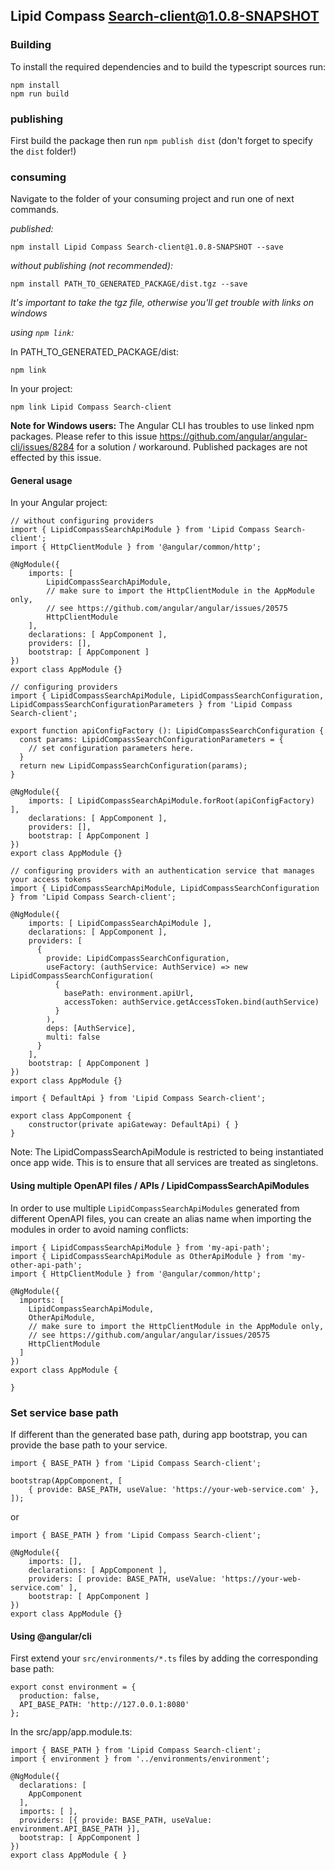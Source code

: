 ## Lipid Compass Search-client@1.0.8-SNAPSHOT

### Building

To install the required dependencies and to build the typescript sources run:
```
npm install
npm run build
```

### publishing

First build the package then run ```npm publish dist``` (don't forget to specify the `dist` folder!)

### consuming

Navigate to the folder of your consuming project and run one of next commands.

_published:_

```
npm install Lipid Compass Search-client@1.0.8-SNAPSHOT --save
```

_without publishing (not recommended):_

```
npm install PATH_TO_GENERATED_PACKAGE/dist.tgz --save
```

_It's important to take the tgz file, otherwise you'll get trouble with links on windows_

_using `npm link`:_

In PATH_TO_GENERATED_PACKAGE/dist:
```
npm link
```

In your project:
```
npm link Lipid Compass Search-client
```

__Note for Windows users:__ The Angular CLI has troubles to use linked npm packages.
Please refer to this issue https://github.com/angular/angular-cli/issues/8284 for a solution / workaround.
Published packages are not effected by this issue.


#### General usage

In your Angular project:


```
// without configuring providers
import { LipidCompassSearchApiModule } from 'Lipid Compass Search-client';
import { HttpClientModule } from '@angular/common/http';

@NgModule({
    imports: [
        LipidCompassSearchApiModule,
        // make sure to import the HttpClientModule in the AppModule only,
        // see https://github.com/angular/angular/issues/20575
        HttpClientModule
    ],
    declarations: [ AppComponent ],
    providers: [],
    bootstrap: [ AppComponent ]
})
export class AppModule {}
```

```
// configuring providers
import { LipidCompassSearchApiModule, LipidCompassSearchConfiguration, LipidCompassSearchConfigurationParameters } from 'Lipid Compass Search-client';

export function apiConfigFactory (): LipidCompassSearchConfiguration {
  const params: LipidCompassSearchConfigurationParameters = {
    // set configuration parameters here.
  }
  return new LipidCompassSearchConfiguration(params);
}

@NgModule({
    imports: [ LipidCompassSearchApiModule.forRoot(apiConfigFactory) ],
    declarations: [ AppComponent ],
    providers: [],
    bootstrap: [ AppComponent ]
})
export class AppModule {}
```

```
// configuring providers with an authentication service that manages your access tokens
import { LipidCompassSearchApiModule, LipidCompassSearchConfiguration } from 'Lipid Compass Search-client';

@NgModule({
    imports: [ LipidCompassSearchApiModule ],
    declarations: [ AppComponent ],
    providers: [
      {
        provide: LipidCompassSearchConfiguration,
        useFactory: (authService: AuthService) => new LipidCompassSearchConfiguration(
          {
            basePath: environment.apiUrl,
            accessToken: authService.getAccessToken.bind(authService)
          }
        ),
        deps: [AuthService],
        multi: false
      }
    ],
    bootstrap: [ AppComponent ]
})
export class AppModule {}
```

```
import { DefaultApi } from 'Lipid Compass Search-client';

export class AppComponent {
    constructor(private apiGateway: DefaultApi) { }
}
```

Note: The LipidCompassSearchApiModule is restricted to being instantiated once app wide.
This is to ensure that all services are treated as singletons.

#### Using multiple OpenAPI files / APIs / LipidCompassSearchApiModules
In order to use multiple `LipidCompassSearchApiModules` generated from different OpenAPI files,
you can create an alias name when importing the modules
in order to avoid naming conflicts:
```
import { LipidCompassSearchApiModule } from 'my-api-path';
import { LipidCompassSearchApiModule as OtherApiModule } from 'my-other-api-path';
import { HttpClientModule } from '@angular/common/http';

@NgModule({
  imports: [
    LipidCompassSearchApiModule,
    OtherApiModule,
    // make sure to import the HttpClientModule in the AppModule only,
    // see https://github.com/angular/angular/issues/20575
    HttpClientModule
  ]
})
export class AppModule {

}
```


### Set service base path
If different than the generated base path, during app bootstrap, you can provide the base path to your service.

```
import { BASE_PATH } from 'Lipid Compass Search-client';

bootstrap(AppComponent, [
    { provide: BASE_PATH, useValue: 'https://your-web-service.com' },
]);
```
or

```
import { BASE_PATH } from 'Lipid Compass Search-client';

@NgModule({
    imports: [],
    declarations: [ AppComponent ],
    providers: [ provide: BASE_PATH, useValue: 'https://your-web-service.com' ],
    bootstrap: [ AppComponent ]
})
export class AppModule {}
```


#### Using @angular/cli
First extend your `src/environments/*.ts` files by adding the corresponding base path:

```
export const environment = {
  production: false,
  API_BASE_PATH: 'http://127.0.0.1:8080'
};
```

In the src/app/app.module.ts:
```
import { BASE_PATH } from 'Lipid Compass Search-client';
import { environment } from '../environments/environment';

@NgModule({
  declarations: [
    AppComponent
  ],
  imports: [ ],
  providers: [{ provide: BASE_PATH, useValue: environment.API_BASE_PATH }],
  bootstrap: [ AppComponent ]
})
export class AppModule { }
```
